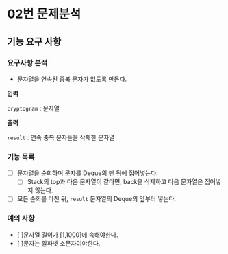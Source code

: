 # 02번 문제분석

## 기능 요구 사항

### 요구사항 분석

- 문자열을 연속된 중복 문자가 없도록 만든다.

**입력**

`cryptogram` : 문자열

**출력**

`result` : 연속 중복 문자들을 삭제한 문자열

### 기능 목록

- [ ] 문자열을 순회하며 문자를 Deque의 맨 뒤에 집어넣는다.
    - [ ] Stack의 top과 다음 문자열이 같다면, back을 삭제하고 다음 문자열은 집어넣지 않는다.
- [ ] 모든 순회를 마친 뒤, `result` 문자열의 Deque의 앞부터 넣는다.

### 예외 사항

- [ ]문자열 길이가 [1,1000]에 속해야한다.
- [ ]문자는 알파벳 소문자여야한다.
